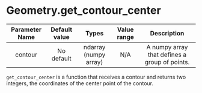 # Geometry.get_contour_center


| Parameter Name | Default value | Types | Value range | Description | 
| :---: | :---: | :---: | :---: | :---: |
| contour | No default | ndarray (numpy array) | N/A | A numpy array that defines a group of points. |

`get_contour_center` is a function that receives a contour and returns two integers, the coordinates of the center point 
of the contour.
